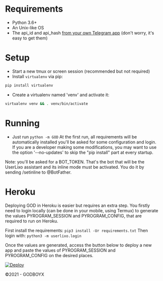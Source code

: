
Requirements
============
- Python 3.6+
- An Unix-like OS
- The api_id and api_hash [from your own Telegram app](https://my.telegram.org/apps) (don't worry, it's easy to get them)

Setup
=====
- Start a new tmux or screen session (recommended but not required)
- Install `virtualenv` via pip:
```bash
pip install virtualenv
```
- Create a virtualenv named 'venv' and activate it:
```bash
virtualenv venv && . venv/bin/activate
```

Running
=======
- Just run `python -m GOD`
At the first run, all requirements will be automatically installed you'll be asked for some configuration and login.
If you are a developer making some modifications, you may want to use the option '--no-updates' to skip the "pip install" part at every startup.

Note: you'll be asked for a BOT_TOKEN. That's the bot that will be the UserLixo assistant and its inline mode must be activated. You do it by sending /setinline to @BotFather.

Heroku
======
Deploying GOD in Heroku is easier but requires an extra step. You firstly need to login locally (can be done in your mobile, using Termux) to generate the values PYROGRAM_SESSION and PYROGRAM_CONFIG, that are required to run on Heroku.

First install the requirements: `pip3 install -Ur requirements.txt`
Then login with: `python3 -m userlixo.login`

Once the values are generated, access the button below to deploy a new app and paste the values of PYROGRAM_SESSION and PYROGRAM_CONFIG on the desired places.

[![Deploy](https://www.herokucdn.com/deploy/button.svg)](https://heroku.com/deploy?template=https://github.com/GODBOYX/GOD-USERBOT/tree/master)


©2021 - GODBOYX
